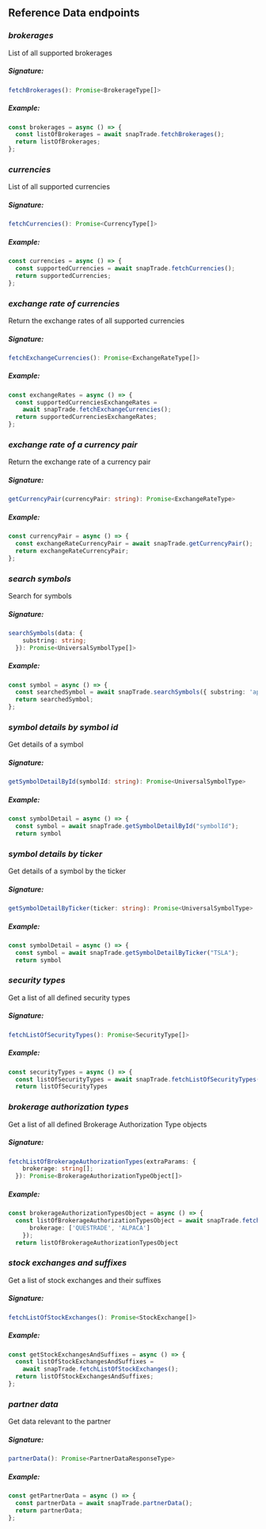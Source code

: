 ## Reference Data endpoints

### _brokerages_

List of all supported brokerages

##### Signature:

```typescript
fetchBrokerages(): Promise<BrokerageType[]>
```

##### Example:

```typescript
const brokerages = async () => {
  const listOfBrokerages = await snapTrade.fetchBrokerages();
  return listOfBrokerages;
};
```

### _currencies_

List of all supported currencies

##### Signature:

```typescript
fetchCurrencies(): Promise<CurrencyType[]>
```

##### Example:

```typescript
const currencies = async () => {
  const supportedCurrencies = await snapTrade.fetchCurrencies();
  return supportedCurrencies;
};
```

### _exchange rate of currencies_

Return the exchange rates of all supported currencies

##### Signature:

```typescript
fetchExchangeCurrencies(): Promise<ExchangeRateType[]>
```

##### Example:

```typescript
const exchangeRates = async () => {
  const supportedCurrenciesExchangeRates =
    await snapTrade.fetchExchangeCurrencies();
  return supportedCurrenciesExchangeRates;
};
```

### _exchange rate of a currency pair_

Return the exchange rate of a currency pair

##### Signature:

```typescript
getCurrencyPair(currencyPair: string): Promise<ExchangeRateType>
```

##### Example:

```typescript
const currencyPair = async () => {
  const exchangeRateCurrencyPair = await snapTrade.getCurrencyPair();
  return exchangeRateCurrencyPair;
};
```

### _search symbols_

Search for symbols

##### Signature:

```typescript
searchSymbols(data: {
    substring: string;
  }): Promise<UniversalSymbolType[]>
```

##### Example:

```typescript
const symbol = async () => {
  const searchedSymbol = await snapTrade.searchSymbols({ substring: 'apple' });
  return searchedSymbol;
};
```

### _symbol details by symbol id_

Get details of a symbol

##### Signature:

```typescript
getSymbolDetailById(symbolId: string): Promise<UniversalSymbolType>
```

##### Example:

```typescript
const symbolDetail = async () => {
  const symbol = await snapTrade.getSymbolDetailById("symbolId");
  return symbol
```

### _symbol details by ticker_

Get details of a symbol by the ticker

##### Signature:

```typescript
getSymbolDetailByTicker(ticker: string): Promise<UniversalSymbolType>
```

##### Example:

```typescript
const symbolDetail = async () => {
  const symbol = await snapTrade.getSymbolDetailByTicker("TSLA");
  return symbol
```

### _security types_

Get a list of all defined security types

##### Signature:

```typescript
fetchListOfSecurityTypes(): Promise<SecurityType[]>
```

##### Example:

```typescript
const securityTypes = async () => {
  const listOfSecurityTypes = await snapTrade.fetchListOfSecurityTypes();
  return listOfSecurityTypes
```

### _brokerage authorization types_

Get a list of all defined Brokerage Authorization Type objects

##### Signature:

```typescript
fetchListOfBrokerageAuthorizationTypes(extraParams: {
    brokerage: string[];
  }): Promise<BrokerageAuthorizationTypeObject[]>
```

##### Example:

```typescript
const brokerageAuthorizationTypesObject = async () => {
  const listOfBrokerageAuthorizationTypesObject = await snapTrade.fetchListOfBrokerageAuthorizationTypes( {
      brokerage: ['QUESTRADE', 'ALPACA']
    });
  return listOfBrokerageAuthorizationTypesObject
```

### _stock exchanges and suffixes_

Get a list of stock exchanges and their suffixes

##### Signature:

```typescript
fetchListOfStockExchanges(): Promise<StockExchange[]>
```

##### Example:

```typescript
const getStockExchangesAndSuffixes = async () => {
  const listOfStockExchangesAndSuffixes =
    await snapTrade.fetchListOfStockExchanges();
  return listOfStockExchangesAndSuffixes;
};
```

### _partner data_

Get data relevant to the partner

##### Signature:

```typescript
partnerData(): Promise<PartnerDataResponseType>
```

##### Example:

```typescript
const getPartnerData = async () => {
  const partnerData = await snapTrade.partnerData();
  return partnerData;
};
```
